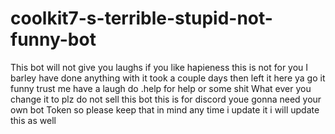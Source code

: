 # coolkit7-s-terrible-stupid-not-funny-bot
This bot will not give you laughs if you like hapieness this is not for you
I barley have done anything with it took a couple days then left it here ya go it funny trust me have a laugh do .help for help or some shit
What ever you change it to plz do not sell this bot this is for discord youe gonna need your own bot 
Token so please keep that in mind any time i update it i will update this as well
